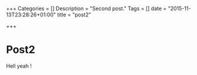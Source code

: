 +++
Categories = []
Description = "Second post."
Tags = []
date = "2015-11-13T23:28:26+01:00"
title = "post2"

+++

# Post2
Hell yeah !
